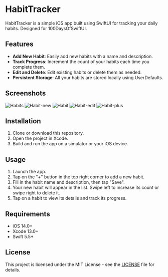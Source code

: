 # HabitTracker

HabitTracker is a simple iOS app built using SwiftUI for tracking your daily habits. Designed for 100DaysOfSwiftUI.

## Features

- **Add New Habit**: Easily add new habits with a name and description.
- **Track Progress**: Increment the count of your habits each time you complete them.
- **Edit and Delete**: Edit existing habits or delete them as needed.
- **Persistent Storage**: All your habits are stored locally using UserDefaults.

## Screenshots

![Habits](./screenshots/habits.png)
![Habit-new](./screenshots/habit-new.png)
![Habit](./screenshots/habit.png)
![Habit-edit](./screenshots/habit-edit.png)
![Habit-plus](./screenshots/habit-plus.png)

## Installation

1. Clone or download this repository.
2. Open the project in Xcode.
3. Build and run the app on a simulator or your iOS device.

## Usage

1. Launch the app.
2. Tap on the "+" button in the top right corner to add a new habit.
3. Fill in the habit name and description, then tap "Save".
4. Your new habit will appear in the list. Swipe left to increase its count or swipe right to delete it.
5. Tap on a habit to view its details and track its progress.

## Requirements

- iOS 14.0+
- Xcode 13.0+
- Swift 5.5+

## License

This project is licensed under the MIT License - see the [LICENSE](LICENSE.md) file for details.
